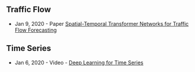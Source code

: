## Traffic Flow
- Jan 9, 2020 - Paper [Spatial-Temporal Transformer Networks for Traffic Flow Forecasting](https://arxiv.org/abs/2001.02908)

## Time Series
- Jan 6, 2020 - Video - [Deep Learning for Time Series](https://www.youtube.com/watch?v=svNwWSgz2NM)